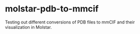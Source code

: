 # molstar-pdb-to-mmcif
Testing out different conversions of PDB files to mmCIF and their visualization in Molstar.
